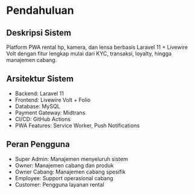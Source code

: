 # Pendahuluan

## Deskripsi Sistem
Platform PWA rental hp, kamera, dan lensa berbasis Laravel 11 + Livewire Volt dengan fitur lengkap mulai dari KYC, transaksi, loyalty, hingga manajemen cabang.

## Arsitektur Sistem
- Backend: Laravel 11
- Frontend: Livewire Volt + Folio
- Database: MySQL
- Payment Gateway: Midtrans
- CI/CD: GitHub Actions
- PWA Features: Service Worker, Push Notifications

## Peran Pengguna
- Super Admin: Manajemen menyeluruh sistem
- Owner: Manajemen cabang dan produk
- Owner Cabang: Manajemen cabang spesifik
- Employee: Support operasional cabang
- Customer: Pengguna layanan rental
